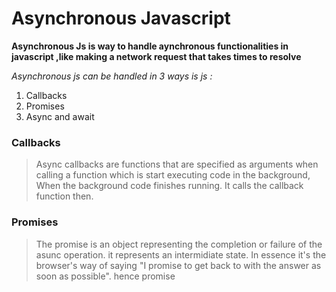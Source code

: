 # Asynchronous Javascript
**Asynchronous Js is way to handle aynchronous functionalities in javascript ,like making a network request that takes times to resolve**

*Asynchronous js can be handled in 3 ways is js :*

1. Callbacks
2. Promises
3. Async and await

### Callbacks
> Async callbacks are functions that are specified as arguments when calling a function which is start executing code in the background, When the background code finishes running. It calls the callback function then.

### Promises
>The promise is an object representing the completion or failure of the asunc operation. it represents an intermidiate state. In essence it's the browser's way of saying "I promise to get back to with the answer as soon as possible". hence promise